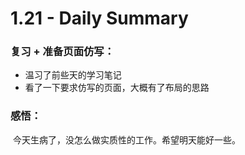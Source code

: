 # 1.21 - Daily Summary



### 复习 + 准备页面仿写：

- 温习了前些天的学习笔记
- 看了一下要求仿写的页面，大概有了布局的思路



### 感悟：

​		今天生病了，没怎么做实质性的工作。希望明天能好一些。
